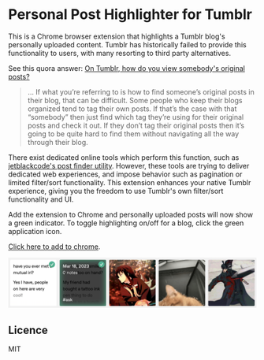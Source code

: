 # Personal Post Highlighter for Tumblr

This is a Chrome browser extension that highlights a Tumblr blog's personally uploaded content. Tumblr has historically failed to provide this functionality to users, with many resorting to third party alternatives. 

See this quora answer: [On Tumblr, how do you view somebody's original posts?](https://www.quora.com/On-Tumblr-how-do-you-view-somebodys-original-posts)  

> ...
> If what you’re referring to is how to find someone’s original posts in their blog, that can be difficult. Some people who keep their blogs organized tend to tag their own posts. If that’s the case with that “somebody” then just find which tag they’re using for their original posts and check it out. If they don’t tag their original posts then it’s going to be quite hard to find them without navigating all the way through their blog.  

There exist dedicated online tools which perform this function, such as [jetblackcode's post finder utility](https://jetblackcode.com/TumblrOriginalPostFinder). However, these tools are trying to deliver dedicated web experiences, and impose behavior such as pagination or limited filter/sort functionality. This extension enhances your native Tumblr experience, giving you the freedom to use Tumblr's own filter/sort functionality and UI. 

Add the extension to Chrome and personally uploaded posts will now show a green indicator. To toggle highlighting on/off for a blog, click the green application icon. 

[Click here to add to chrome](https://chrome.google.com/webstore/detail/tumblr-personal-post-high/lcfdkkodbhjgooidmbbofnafakdjnblk).


<img src="./screenshot.png" width="800">

## Licence 

MIT
